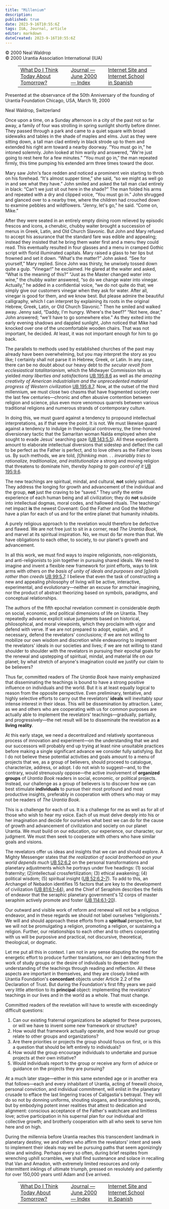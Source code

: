 ```yaml
---
title: "Millenium"
description: 
published: true
date: 2023-9-16T10:55:6Z
tags: IUA, Journal, article
editor: markdown
dateCreated: 2023-9-16T10:55:6Z
---
```


<p class="v-card v-sheet theme--light grey lighten-3 px-2">© 2000 Neal Waldrop<br>© 2000 Urantia Association International (IUA)</p>
<figure class="table chapter-navigator">
  <table>
    <tbody>
      <tr>
        <td>
        <a href="/en/article/Carolyn_Kendall/What_Do_I_Think_Today_About_Tomorrow">
          <span class="mdi mdi-arrow-left-drop-circle"></span><span class="pl-2">What Do I Think Today About Tomorrow?</span>
        </a>
        </td>
        <td>
        <a href="/en/index/articles_iua_journal#journal-june-2000">
          <span class="mdi mdi-book-open-variant"></span><span class="pl-2">Journal — June 2000 — Index</span>
        </a>
        </td>
        <td>
        <a href="/en/article/Andres_Rodriguez/Internet_Site_and_Internet_School_in_Spanish">
          <span class="pr-2">Internet Site and Internet School in Spanish</span><span class="mdi mdi-arrow-right-drop-circle"></span>
        </a>
        </td>
      </tr>
    </tbody>
  </table>
</figure>


Presented at the observance of the 50th Anniversary of the founding of Urantia Foundation Chicago, USA, March 19, 2000

Neal Waldrop, Switzerland

Once upon a time, on a Sunday afternoon in a city of the past not so far away, a family of four was strolling in spring sunlight shortly before dinner. They passed through a park and came to a quiet square with broad sidewalks and tables in the shade of maples and elms. Just as they were sitting down, a tall man clad entirely in black strode up to them and extended his right arm toward a nearby doorway. “You must go in,” he intoned solemnly. John looked at him warily and answered, “We're just going to rest here for a few minutes.” “You must go in,” the man repeated firmly, this time pumping his extended arm three times toward the door.

Mary saw John's face redden and noticed a prominent vein starting to throb on his forehead. “It's almost supper time,” she said, “so we might as well go in and see what they have.” John smiled and asked the tall man clad entirely in black: “Can't we just sit out here in the shade?” The man folded his arms and repeated with a dry and clipped voice, “You must go in.” John shrugged and glanced over to a nearby tree, where the children had crouched down to examine pebbles and wildflowers. “Jenny, let's go,” he said. “Come on, Mike.”

After they were seated in an entirely empty dining room relieved by episodic frescos and icons, a cherubic, chubby waiter brought a succession of menus in Greek, Latin, and Old Church Slavonic. But John and Mary refused to accept his assurance that the standard fare was edible and appealing; instead they insisted that he bring them water first and a menu they could read. This eventually resulted in four glasses and a menu in cramped Gothic script with florid illuminated capitals. Mary raised a glass to her lips but frowned and set it down. “What's the matter?” John asked. “See for yourself,” Mary replied. Since John was thirsty, he unwisely tossed down quite a gulp. “Vinegar!” he exclaimed. He glared at the waiter and asked, “What is the meaning of this?” “Just as the Master changed water into wine,” the chubby waiter answered, “so do we change water into vinegar. Actually,” he added in a confidential voice, “we do not quite do that; we simply give our customers vinegar when they ask for water. After all, vinegar is good for them, and we know best. But please admire the beautiful calligraphy, which I can interpret by explaining its roots in the original Hebrew, Greek, Latin, or Old Church Slavonic.” Then he smiled and walked away. Jenny said, “Daddy, I'm hungry. Where's the beef?” “Not here, dear,” John answered; “we'll have to go somewhere else.” As they exited into the early evening shadows and dappled sunlight, John noticed that Mike had knocked over one of the uncomfortable wooden chairs. That was not important, he decided. At least, it was not important enough for him to go back.

The parallels to methods used by established churches of the past may already have been overwhelming, but you may interpret the story as you like; I certainly shall not parse it in Hebrew, Greek, or Latin. In any case, there can be no doubt about our heavy debt to _the secular revolt from ecclesiastical totalitarianism_, which the Midwayer Commission tells us yielded _many liberties and satisfactions_ <a id="a46_405"></a>[UB 195:8.6](/en/The_Urantia_Book/195#p8_6) as well as _the amazing creativity of American industrialism and the unprecedented material progress of Western civilization_ <a id="a46_575"></a>[UB 195:8.7](/en/The_Urantia_Book/195#p8_7). Now, at the outset of the third millennium, we must close two chasms that have fragmented society over the last few centuries—chronic and often abusive contention between religion and science, plus even more venomous quarrels between various traditional religions and numerous strands of contemporary culture.

In doing this, we must guard against a tendency to propound intellectual interpretations, as if that were the point. It is not. We must likewise guard against a tendency to indulge in theological controversy, the time-honored diversionary tactic that the Samaritan woman Nalda employed when she sought to evade Jesus' searching gaze (<a id="a48_334"></a>[UB 143:5.5](/en/The_Urantia_Book/143#p5_5)). All these expedients amount to elaborate intellectual diversions that sidestep and deflect the call to be perfect as the Father is perfect, and to love others as the Father loves us. By such methods, we are told, _[t]hinking man. . . invariably tries to rationalize, traditionalize, and institutionalize_ a strong and moving religion that threatens to dominate him, _thereby hoping to gain control of it_ <a id="a48_785"></a>[UB 195:9.6](/en/The_Urantia_Book/195#p9_6).

The new teachings are spiritual, mindal, and cultural, **not** solely spiritual. They address the longing for growth and advancement of the individual and the group, **not** just the craving to be “saved.” They unify the entire experience of each human being and all civilization; they do **not** subside into intellectual dogmas, moral codes, and hallowed rituals. The teachings' net impact **is** the newest Covenant: God the Father and God the Mother have a plan for each of us and for the entire planet that humanity inhabits.

A purely religious approach to the revelation would therefore be defective and flawed. We are not free just to sit in a corner, read _The Urantia Book_, and marvel at its spiritual inspiration. No, we must do far more than that. We have obligations to each other, to society, to our planet's growth and advancement.

In all this work, we must find ways to inspire religionists, non-religionists, and anti-religionists to join together in pursuing shared ideals. We need to imagine and invent a flexible new framework for joint efforts, ways to link arms with others _on the basis of unity of ideals and purposes and [g]oals rather than creeds_ <a id="a54_327"></a>[UB 99:5.7](/en/The_Urantia_Book/99#p5_7). I believe that even the task of constructing a new and appealing philosophy of living will be active, interactive, experimental, and evolutionary—neither an excuse for armchair imagining, nor the product of abstract theorizing based on symbols, paradigms, and conceptual relationships.

The authors of the fifth epochal revelation comment in considerable depth on social, economic, and political dimensions of life on Urantia. They repeatedly advance explicit value judgments based on historical, philosophical, and moral viewpoints, which they proclaim with vigor and defend with verve. If we are not prepared to adopt, explain, and, if necessary, defend the revelators' conclusions; if we are not willing to mobilize our own wisdom and discretion while endeavoring to implement the revelators' ideals in our societies and lives; if we are not willing to stand shoulder to shoulder with the revelators in pursuing their epochal goals for the renewal and upstepping of spiritual, mindal, and material life on our planet; by what stretch of anyone's imagination could we justify our claim to be believers?

Thus far, committed readers of _The Urantia Book_ have mainly emphasized that disseminating the teachings is bound to have a strong positive influence on individuals and the world. But it is at least equally logical to reason from the opposite perspective. Even preliminary, tentative, and highly selective efforts to carry out the revelators' **ideals** will inevitably spur intense interest in their ideas. This will be dissemination by attraction. Later, as we and others who are cooperating with us for common purposes are actually able to implement the revelators' teachings—gradually, partially, and progressively—the net result will be to disseminate the revelation as **a living reality**.

At this early stage, we need a decentralized and relatively spontaneous process of innovation and experiment—on the understanding that we and our successors will probably end up trying at least nine unsuitable practices before making a single significant advance we consider fully satisfying. But I do not believe these potential activities and goals amount to a menu of projects that we, as a group of believers, should proceed to catalogue, characterize, address, or adopt. I do not wish to suggest—and, to the contrary, would strenuously oppose—the active involvement of **organized groups** of _Urantia Book_ readers in social, economic, or political projects. Instead, our challenge as a group of believers is to discover how we can best stimulate **individuals** to pursue their most profound and most productive insights, preferably in cooperation with others who may or may not be readers of _The Urantia Book_.

This is a challenge for each of us. It is a challenge for me as well as for all of those who wish to hear my voice. Each of us must delve deeply into his or her imagination and decide for ourselves what best we can do for the cause of growth and advancement of civilization and society on our planet Urantia. We must build on our education, our experience, our character, our judgment. We must then seek to cooperate with others who have similar goals and visions.

The revelators offer us ideas and insights that we can and should explore. A Mighty Messenger states that _the realization of social brotherhood on your world depends much_ <a id="a64_173"></a>[UB 52:6.2](/en/The_Urantia_Book/52#p6_2) on the personal transformations and planetary adjustments which he portrays under five headings: (1) social fraternity; (2)intellectual crossfertilization; (3) ethical awakening; (4) political wisdom; (5) spiritual insight (<a id="a64_439"></a>[UB 52:6.2-7](/en/The_Urantia_Book/52#p6_2)). To add to this, an Archangel of Nebadon identifies 15 factors that are key to the development of civilization (<a id="a64_596"></a>[UB 81:6.1-44](/en/The_Urantia_Book/81#p6_1)), and the Chief of Seraphim describes the fields of endeavor that the seraphic planetary government's 12 corps of master seraphim actively promote and foster (<a id="a64_800"></a>[UB 114:6.1-20](/en/The_Urantia_Book/114#p6_1)).

Our outward and visible work of reform and renewal will not be a religious endeavor, and in these regards we should not label ourselves “religionists.” We will and should approach these efforts from a **spiritual** perspective, but we will not be promulgating a religion, promoting a religion, or sustaining a religion. Further, our relationships to each other and to others cooperating with us will be purposive and practical, not discursive, theoretical, theological, or dogmatic.

Let me put all this in context. I am not in any sense disputing the need for energetic effort to produce further translations, nor am I detracting from the work of study groups or the desire of individuals to deepen their understanding of the teachings through reading and reflection. All these aspects are important in themselves, and they are closely linked with Urantia Foundation's **concordant** objects under Article 2.2 of the Declaration of Trust. But during the Foundation's first fifty years we paid very little attention to its **principal** object: implementing the revelators' teachings in our lives and in the world as a whole. That must change.

Committed readers of the revelation will have to wrestle with exceedingly difficult questions:

1. Can our existing fraternal organizations be adapted for these purposes, or will we have to invent some new framework or structure?
2. How would that framework actually operate, and how would our group relate to other groups and organizations?
3. Are there priorities or projects the group should focus on first, or is this a question that should be left entirely to individuals?
4. How would the group encourage individuals to undertake and pursue projects at their own initiative?
5. Would individuals report to the group or receive any form of advice or guidance on the projects they are pursuing?

At a much later stage—either in this same extended age or in another era that follows—each and every inhabitant of Urantia, acting of freewill choice, personal conviction, and individual commitment, will enlist in the planetary crusade to efface the last lingering traces of Caligastia's betrayal. They will do so not by donning uniforms, shouting slogans, and brandishing swords, but by embodying potent inner realities that attest to dedication and alignment: conscious acceptance of the Father's watchcare and limitless love; active participation in his supernal plan for our individual and collective growth; and brotherly cooperation with all who seek to serve him here and on high.

During the millennia before Urantia reaches this transcendent landmark in planetary destiny, we and others who affirm the revelators' intent and seek to implement their ideals may well be pursuing paths that seem agonizingly slow and winding. Perhaps every so often, during brief respites from wrenching uphill scrambles, we shall find sustenance and solace in recalling that Van and Amadon, with extremely limited resources and only intermittent inklings of ultimate triumph, pressed on resolutely and patiently for over 150,000 years until Adam and Eve arrived.

<figure class="table chapter-navigator">
  <table>
    <tbody>
      <tr>
        <td>
        <a href="/en/article/Carolyn_Kendall/What_Do_I_Think_Today_About_Tomorrow">
          <span class="mdi mdi-arrow-left-drop-circle"></span><span class="pl-2">What Do I Think Today About Tomorrow?</span>
        </a>
        </td>
        <td>
        <a href="/en/index/articles_iua_journal#journal-june-2000">
          <span class="mdi mdi-book-open-variant"></span><span class="pl-2">Journal — June 2000 — Index</span>
        </a>
        </td>
        <td>
        <a href="/en/article/Andres_Rodriguez/Internet_Site_and_Internet_School_in_Spanish">
          <span class="pr-2">Internet Site and Internet School in Spanish</span><span class="mdi mdi-arrow-right-drop-circle"></span>
        </a>
        </td>
      </tr>
    </tbody>
  </table>
</figure>
